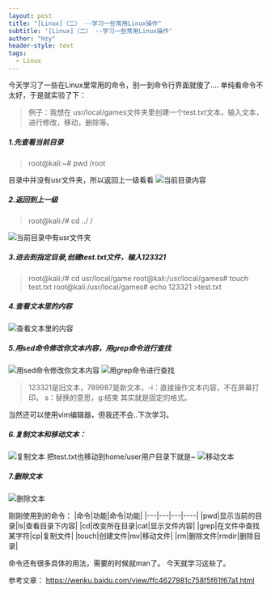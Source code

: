 ```yaml
---
layout: post
title: "[Linux]（二） --学习一些常用Linux操作"
subtitle: '[Linux]（二） --学习一些常用Linux操作'
author: "Hzy"
header-style: text
tags:
  - Linux
---
```


今天学习了一些在Linux里常用的命令，别一到命令行界面就傻了....
单纯看命令不太好，于是就实验了下：

>例子：我想在 usr/local/games文件夹里创建一个test.txt文本，输入文本，进行修改，移动，删除等。
>
##### 1.先查看当前目录
>root@kali:~# pwd
/root
>
目录中并没有usr文件夹，所以返回上一级看看
![当前目录内容](https://upload-images.jianshu.io/upload_images/11948845-ecea3a2dc6b4af0e.png?imageMogr2/auto-orient/strip%7CimageView2/2/w/1240)

##### 2.返回到上一级
>root@kali:/# cd ../
/
>
![当前目录中有usr文件夹](https://upload-images.jianshu.io/upload_images/11948845-5d7d99e3973c3d9d.png?imageMogr2/auto-orient/strip%7CimageView2/2/w/1240)
##### 3.进去到指定目录,创建test.txt文件，输入123321
>root@kali:/# cd usr/local/game
root@kali:/usr/local/games# touch test.txt 
root@kali:/usr/local/games# echo 123321 >test.txt
>
##### 4.查看文本里的内容
![查看文本里的内容](https://upload-images.jianshu.io/upload_images/11948845-734d3e47ab2b432c.png?imageMogr2/auto-orient/strip%7CimageView2/2/w/1240)
##### 5.用sed命令修改你文本内容，用grep命令进行查找
![用sed命令修改你文本内容](https://upload-images.jianshu.io/upload_images/11948845-8a8124bb0d34c50d.png?imageMogr2/auto-orient/strip%7CimageView2/2/w/1240)
![用grep命令进行查找](https://upload-images.jianshu.io/upload_images/11948845-312cd805d8fbf3d8.png?imageMogr2/auto-orient/strip%7CimageView2/2/w/1240)

>123321是旧文本，789987是新文本，-i：直接操作文本内容，不在屏幕打印。
s：替换的意思，g:结束
其实就是固定的格式。
>
当然还可以使用vim编辑器，但我还不会..下次学习。

##### 6.复制文本和移动文本：
![复制文本](https://upload-images.jianshu.io/upload_images/11948845-b7b63e45b0a57121.png?imageMogr2/auto-orient/strip%7CimageView2/2/w/1240)
把test.txt也移动到home/user用户目录下就是~
![移动文本](https://upload-images.jianshu.io/upload_images/11948845-0e1e08c4f909e5ea.png?imageMogr2/auto-orient/strip%7CimageView2/2/w/1240)


##### 7.删除文本
![删除文本](https://upload-images.jianshu.io/upload_images/11948845-6d014d5df0b26c87.png?imageMogr2/auto-orient/strip%7CimageView2/2/w/1240)

刚刚使用到的命令：
|命令|功能|命令|功能|
|---|---|---|----|
|pwd|显示当前的目录|ls|查看目录下内容|
|cd|改变所在目录|cat|显示文件内容|
|grep|在文件中查找某字符|cp|复制文件|
|touch|创建文件|mv|移动文件|
|rm|删除文件|rmdir|删除目录|

命令还有很多具体的用法，需要的时候就man了。
今天就学习这些了。

参考文章：
https://wenku.baidu.com/view/ffc4627981c758f5f61f67a1.html